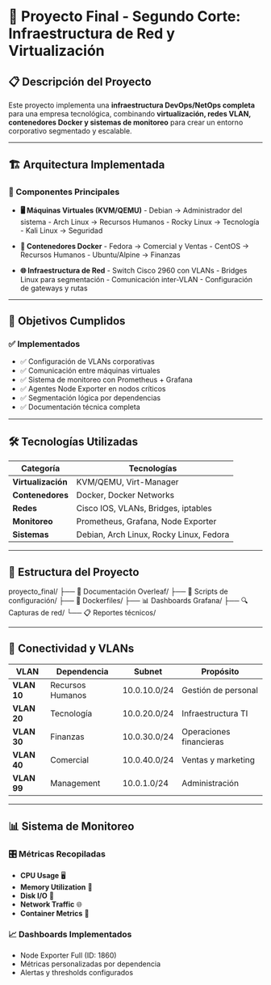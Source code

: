# 🚀 Proyecto Final - Segundo Corte: Infraestructura de Red y Virtualización

## 📋 Descripción del Proyecto

Este proyecto implementa una **infraestructura DevOps/NetOps completa** para una empresa tecnológica, combinando **virtualización, redes VLAN, contenedores Docker y sistemas de monitoreo** para crear un entorno corporativo segmentado y escalable.

---

## 🏗️ Arquitectura Implementada

### 🔧 Componentes Principales

- **🖥️ Máquinas Virtuales (KVM/QEMU)**
	  - Debian → Administrador del sistema
	    - Arch Linux → Recursos Humanos
		  - Rocky Linux → Tecnología
		    - Kali Linux → Seguridad

- **🐳 Contenedores Docker**
	  - Fedora → Comercial y Ventas
	    - CentOS → Recursos Humanos
		  - Ubuntu/Alpine → Finanzas

- **🌐 Infraestructura de Red**
	  - Switch Cisco 2960 con VLANs
	    - Bridges Linux para segmentación
		  - Comunicación inter-VLAN
		    - Configuración de gateways y rutas

---

## 🎯 Objetivos Cumplidos

### ✅ Implementados
- ✅ Configuración de VLANs corporativas
- ✅ Comunicación entre máquinas virtuales
- ✅ Sistema de monitoreo con Prometheus + Grafana
- ✅ Agentes Node Exporter en nodos críticos
- ✅ Segmentación lógica por dependencias
- ✅ Documentación técnica completa

---

## 🛠️ Tecnologías Utilizadas

| Categoría | Tecnologías |
|-----------|-------------|
| **Virtualización** | KVM/QEMU, Virt-Manager |
| **Contenedores** | Docker, Docker Networks |
| **Redes** | Cisco IOS, VLANs, Bridges, iptables |
| **Monitoreo** | Prometheus, Grafana, Node Exporter |
| **Sistemas** | Debian, Arch Linux, Rocky Linux, Fedora |

---

## 📁 Estructura del Proyecto

proyecto_final/
├── 📄 Documentación Overleaf/
├── 🔧 Scripts de configuración/
├── 🐳 Dockerfiles/
├── 📊 Dashboards Grafana/
├── 🔍 Capturas de red/
└── 📋 Reportes técnicos/

---

## 🔗 Conectividad y VLANs

| VLAN | Dependencia | Subnet | Propósito |
|------|-------------|---------|-----------|
| **VLAN 10** | Recursos Humanos | 10.0.10.0/24 | Gestión de personal |
| **VLAN 20** | Tecnología | 10.0.20.0/24 | Infraestructura TI |
| **VLAN 30** | Finanzas | 10.0.30.0/24 | Operaciones financieras |
| **VLAN 40** | Comercial | 10.0.40.0/24 | Ventas y marketing |
| **VLAN 99** | Management | 10.0.1.0/24 | Administración |

---

## 📊 Sistema de Monitoreo

### 🎛️ Métricas Recopiladas

- **CPU Usage** 🖥️
- **Memory Utilization** 💾
- **Disk I/O** 💽
- **Network Traffic** 🌐
- **Container Metrics** 🐳

### 📈 Dashboards Implementados
- Node Exporter Full (ID: 1860)
- Métricas personalizadas por dependencia
- Alertas y thresholds configurados
